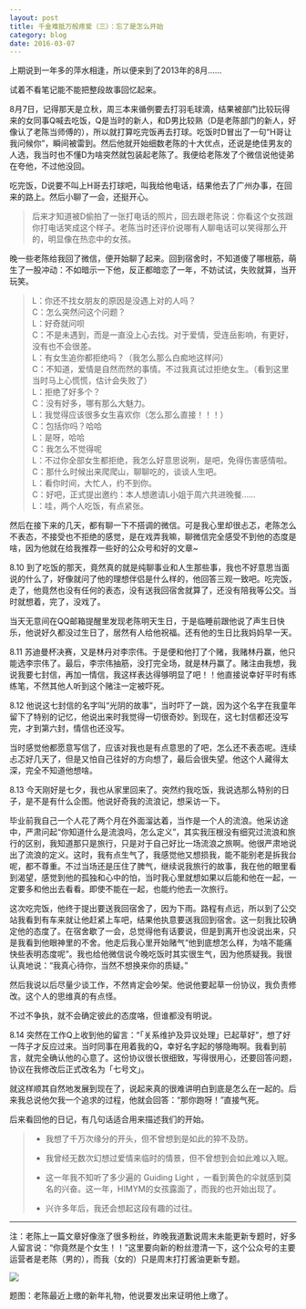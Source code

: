```yaml
---
layout: post
title: 千金难抵万般疼爱（三）：忘了是怎么开始
category: blog
date: 2016-03-07
---
```



上期说到一年多的萍水相逢，所以便来到了2013年的8月……

试着不看笔记能不能把整段故事回忆起来。

8月7日，记得那天是立秋，周三本来循例要去打羽毛球滴，结果被部门比较玩得来的女同事Q喊去吃饭，Q是当时的新人，和D男比较熟（D是老陈部门的新人，好像认了老陈当师傅的），所以就打算吃完饭再去打球。吃饭时D冒出了一句“H哥让我问候你”，瞬间被雷到。然后他就开始细数老陈的十大优点，还说是绝佳男友的人选，我当时也不懂D为啥突然就包装起老陈了。我便给老陈发了个微信说他徒弟在夸他，不过他没回。

吃完饭，D说要不叫上H哥去打球吧，叫我给他电话，结果他去了广州办事，在回来的路上。然后小聊了一会，还挺开心。

> 后来才知道被D偷拍了一张打电话的照片，回去跟老陈说：你看这个女孩跟你打电话笑成这个样子。老陈当时还评价说哪有人聊电话可以笑得那么开的，明显像在热恋中的女孩。

晚一些老陈给我回了微信，便开始聊了起来。回到宿舍时，不知道傻了哪根筋，萌生了一股冲动：不如暗示一下他，反正都暗恋了一年，不妨试试，失败就算，当开玩笑。

> L：你还不找女朋友的原因是没遇上对的人吗？   
C：怎么突然问这个问题？   
L：好奇就问呗   
C：不是未遇到，而是一直没上心去找。对于爱情，受连岳影响，有更好，没有也不会很差。   
L：有女生追你都拒绝吗？（我怎么那么白痴地这样问）   
C：不知道，爱情是自然而然的事情。不过我真试过拒绝女生。（看到这里当时马上心慌慌，估计会失败了）   
L：拒绝了好多个？   
C：没有好多，哪有那么大魅力。   
L：我觉得应该很多女生喜欢你（怎么那么直接！！！）   
C：包括你吗？哈哈   
L：是呀，哈哈   
C：我怎么不觉得呢   
L：不过你全部女生都拒绝，我怎么好意思说咧，是吧，免得伤害感情啦。   
C：那什么时候出来爬爬山，聊聊吃的，谈谈人生吧。   
L：看你时间，大忙人，约不到你。   
C：好吧，正式提出邀约：本人想邀请L小姐于周六共进晚餐……   
L：哇，两个人吃饭，有点紧张。

然后在接下来的几天，都有聊一下不搭调的微信。可是我心里却很忐忑，老陈怎么不表态，不接受也不拒绝的感觉，是在戏弄我嘛，聊微信完全感受不到他的态度是啥，因为他就在给我推荐一些好的公众号和好的文章~

8.10 到了吃饭的那天，竟然真的就是纯聊事业和人生那些事，我也不好意思当面说的什么了，好像就问了他的理想伴侣是什么样的，他回答三观一致吧。吃完饭，走了，他竟然也没有任何的表态，没有送我回宿舍就算了，还没有陪我等公交。当时就想着，完了，没戏了。

当天无意间在QQ邮箱提醒里发现老陈明天生日，于是临睡前跟他说了声生日快乐，他说好久都没过生日了，居然有人给他祝福。还有他的生日比我妈妈早一天。

8.11 苏迪曼杯决赛，又是林丹对李宗伟。于是便和他打了个赌，我赌林丹赢，他只能选李宗伟了。最后，李宗伟抽筋，没打完全场，就是林丹赢了。赌注由我想，我说我要七封信，再加一情信，我这样表达得够明显了吧！！他直接说幸好平时有练练笔，不然其他人听到这个赌注一定被吓死。

8.12 他说这七封信的名字叫“光阴的故事”，当时吓了一跳，因为这个名字在我童年留下了特别的记忆，他说出来时我觉得一切很奇妙。到现在，这七封信都还没写完，才到第六封，情信也还没写。

当时感觉他都愿意写信了，应该对我也是有点意思的了吧，怎么还不表态呢。连续忐忑好几天了，但是又怕自己往好的方向想了，最后会很失望。他这个人藏得太深，完全不知道他想啥。

8.13 今天刚好是七夕，我也从家里回来了。突然约我吃饭，我说选那么特别的日子，是不是有什么企图。他说好奇我的流浪记，想采访一下。

毕业前我自己一个人花了两个月在外面溜达着，当作是一个人的流浪。他采访途中，严肃问起“你知道什么是流浪吗，怎么定义”，其实我压根没有细究过流浪和旅行的区别，我知道那只是旅行，只是对于自己好比一场流浪之旅啊。他很严肃地说出了流浪的定义。这时，我有点生气了，我感觉他又想损我，能不能别老是拆我台呢，都不尊重。不过当场还是压住了脾气，继续说我旅行的故事，我在他的眼里看到渴望，感觉到他的孤独和心中的怕，当时我心里就想如果以后能和他在一起，一定要多和他出去看看。即使不能在一起，也能约他去一次旅行。

这次吃完饭，他终于提出要送我回宿舍了，因为下雨。路程有点远，所以到了公交站我看到有车来就让他赶紧上车吧，结果他执意要送我回到宿舍。这一刻我比较确定他的态度了。在宿舍歇了一会，总觉得他有话要说，但是到离开也没说出来，只是我看到他眼神里的不舍。他走后我心里开始赌气“他到底想怎么样，为啥不能痛快些表明态度呢”。我也给他微信说今晚吃饭时其实很生气，因为他质疑我。我很认真地说：“我真心待你，当然不想换来你的质疑。”

然后我说以后尽量少谈工作，不然肯定会吵架。他说他要起草一份协议，我负责修改。这个人的思维真的有点怪。

不过不争执，就不会确定彼此的态度咯，但谁都没有明说。
 
8.14 突然在工作Q上收到他的留言：“「关系维护及异议处理」已起草好”，想了好一阵子才反应过来。当时同事在用着我的Q，幸好名字起的够隐晦啊。我看到前言，就完全确认他的心意了。这份协议很长很细致，写得很用心，还要回答问题，协议在我修改后正式改名为「七号文」。

就这样顺其自然地发展到现在了，说起来真的很难讲明白到底是怎么在一起的。后来我总说他欠我一个追求的过程，他就会回答：“那你跑呀！”直接气死。

后来看回他的日记，有几句话适合用来描述我们的开始。

>   * 我想了千万次缘分的开头，但不曾想到是如此的猝不及防。
> 
>   * 我曾经无数次幻想过爱情来临时的情景，但不曾想到会如此难以入眠。
> 
>   * 这一年我不知听了多少遍的 Guiding Light ，一看到黄色的伞就感到莫名的兴奋。这一年，HIMYM的女孩露面了，而我的也开始出现了。
> 
>   * 兴许多年后，我还会想起这段有趣的过往。

* * *

注：老陈上一篇文章好像涨了很多粉丝，昨晚我道歉说周末未能更新专题时，好多人留言说：“你竟然是个女生！！”这里要向新的粉丝澄清一下，这个公众号的主要运营者是老陈（男的），而我（女的）只是周末打打酱油更新专题。

![](http://openmindclub.qiniudn.com/cnfeat/image/7niu-toys.jpg)

题图：老陈最近上缴的新年礼物，他说要发出来证明他上缴了。

